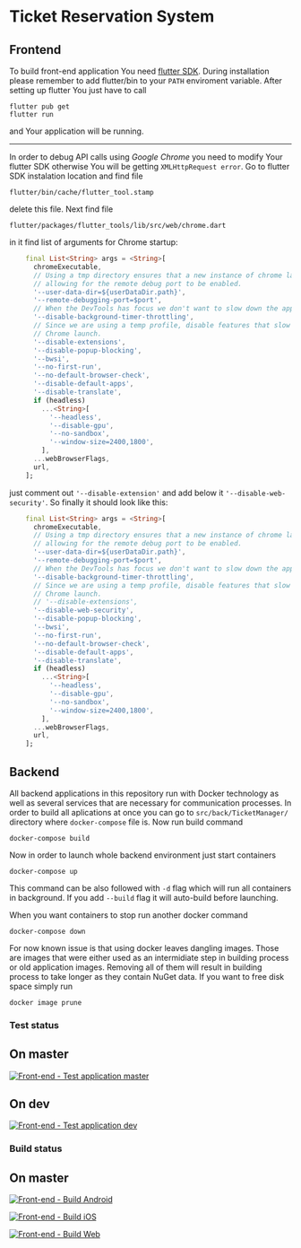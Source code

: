 # Ticket Reservation System

## Frontend

To build front-end application You need [flutter SDK](https://docs.flutter.dev/get-started/install). During installation please remember to add flutter/bin to your `PATH` enviroment variable. After setting up flutter You just have to call
```
flutter pub get
flutter run
```
and Your application will be running.

---
In order to debug API calls using *Google Chrome* you need to modify Your flutter SDK otherwise You will be getting `XMLHttpRequest error`. Go to flutter SDK instalation location and find file
```
flutter/bin/cache/flutter_tool.stamp
```
delete this file. Next find file
```
flutter/packages/flutter_tools/lib/src/web/chrome.dart
```
in it find list of arguments for Chrome startup:
```dart
    final List<String> args = <String>[
      chromeExecutable,
      // Using a tmp directory ensures that a new instance of chrome launches
      // allowing for the remote debug port to be enabled.
      '--user-data-dir=${userDataDir.path}',
      '--remote-debugging-port=$port',
      // When the DevTools has focus we don't want to slow down the application.
      '--disable-background-timer-throttling',
      // Since we are using a temp profile, disable features that slow the
      // Chrome launch.
      '--disable-extensions',
      '--disable-popup-blocking',
      '--bwsi',
      '--no-first-run',
      '--no-default-browser-check',
      '--disable-default-apps',
      '--disable-translate',
      if (headless)
        ...<String>[
          '--headless',
          '--disable-gpu',
          '--no-sandbox',
          '--window-size=2400,1800',
        ],
      ...webBrowserFlags,
      url,
    ];
```
just comment out `'--disable-extension'` and add below it `'--disable-web-security'`. So finally it should look like this:
```dart
    final List<String> args = <String>[
      chromeExecutable,
      // Using a tmp directory ensures that a new instance of chrome launches
      // allowing for the remote debug port to be enabled.
      '--user-data-dir=${userDataDir.path}',
      '--remote-debugging-port=$port',
      // When the DevTools has focus we don't want to slow down the application.
      '--disable-background-timer-throttling',
      // Since we are using a temp profile, disable features that slow the
      // Chrome launch.
      // '--disable-extensions',
      '--disable-web-security',
      '--disable-popup-blocking',
      '--bwsi',
      '--no-first-run',
      '--no-default-browser-check',
      '--disable-default-apps',
      '--disable-translate',
      if (headless)
        ...<String>[
          '--headless',
          '--disable-gpu',
          '--no-sandbox',
          '--window-size=2400,1800',
        ],
      ...webBrowserFlags,
      url,
    ];
```

## Backend

All backend applications in this repository run with Docker technology as well as several services that are necessary for communication processes. In order to build all aplications at once you can go to `src/back/TicketManager/` directory where `docker-compose` file is. Now run build command
```
docker-compose build
```

Now in order to launch whole backend environment just start containers
```
docker-compose up
```

This command can be also followed with `-d` flag which will run all containers in background. If you add `--build` flag it will auto-build before launching.

When you want containers to stop run another docker command
```
docker-compose down
```

For now known issue is that using docker leaves dangling images. Those are images that were either used as an intermidiate step in building process or old application images. Removing all of them will result in building process to take longer as they contain NuGet data. If you want to free disk space simply run
```
docker image prune
```

### Test status

On master
---
[![Front-end - Test application master](https://github.com/pw-software-engineering/2023-konfetti/actions/workflows/ci_front_test.yml/badge.svg?branch=master)](https://github.com/pw-software-engineering/2023-konfetti/actions/workflows/ci_front_test.yml)

On dev
---

[![Front-end - Test application dev](https://github.com/pw-software-engineering/2023-konfetti/actions/workflows/ci_front_test.yml/badge.svg?branch=dev)](https://github.com/pw-software-engineering/2023-konfetti/actions/workflows/ci_front_test.yml)

### Build status
On master
---
[![Front-end - Build Android](https://github.com/pw-software-engineering/2023-konfetti/actions/workflows/ci_front_build_android.yml/badge.svg?branch=master)](https://github.com/pw-software-engineering/2023-konfetti/actions/workflows/ci_front_build_android.yml)

[![Front-end - Build iOS](https://github.com/pw-software-engineering/2023-konfetti/actions/workflows/ci_front_build_ios.yml/badge.svg?branch=master)](https://github.com/pw-software-engineering/2023-konfetti/actions/workflows/ci_front_build_ios.yml)

[![Front-end - Build Web](https://github.com/pw-software-engineering/2023-konfetti/actions/workflows/ci_front_build_web.yml/badge.svg?branch=master)](https://github.com/pw-software-engineering/2023-konfetti/actions/workflows/ci_front_build_web.yml)